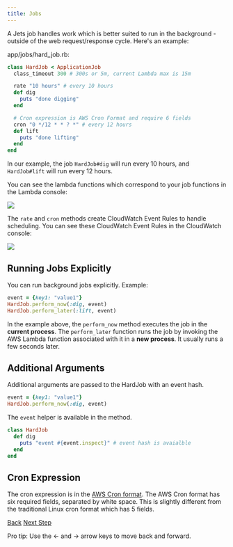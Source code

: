 ```yaml
---
title: Jobs
---
```


A Jets job handles work which is better suited to run in the background - outside of the web request/response cycle. Here's an example:

app/jobs/hard_job.rb:

```ruby
class HardJob < ApplicationJob
  class_timeout 300 # 300s or 5m, current Lambda max is 15m

  rate "10 hours" # every 10 hours
  def dig
    puts "done digging"
  end

  # Cron expression is AWS Cron Format and require 6 fields
  cron "0 */12 * * ? *" # every 12 hours
  def lift
    puts "done lifting"
  end
end
```

In our example, the job `HardJob#dig` will run every 10 hours, and `HardJob#lift` will run every 12 hours.

You can see the lambda functions which correspond to your job functions in the Lambda console:

![](/img/docs/demo-lambda-functions-jobs.png)

The `rate` and `cron` methods create CloudWatch Event Rules to handle scheduling. You can see these CloudWatch Event Rules in the CloudWatch console:

![](/img/docs/demo-job-cloudwatch-rule.png)

## Running Jobs Explicitly

You can run background jobs explicitly. Example:

```ruby
event = {key1: "value1"}
HardJob.perform_now(:dig, event)
HardJob.perform_later(:lift, event)
```

In the example above, the `perform_now` method executes the job in the **current process**. The `perform_later` function runs the job by invoking the AWS Lambda function associated with it in a **new process**.  It usually runs a few seconds later.

## Additional Arguments

Additional arguments are passed to the HardJob with an event hash.

```ruby
event = {key1: "value1"}
HardJob.perform_now(:dig, event)
```

The `event` helper is available in the method.

```ruby
class HardJob
  def dig
    puts "event #{event.inspect}" # event hash is avaialble
  end
end
```

## Cron Expression

The cron expression is in the [AWS Cron format](https://docs.aws.amazon.com/AmazonCloudWatch/latest/events/ScheduledEvents.html).  The AWS Cron format has six required fields, separated by white space.  This is slightly different from the traditional Linux cron format which has 5 fields.

<a id="prev" class="btn btn-basic" href="{% link _docs/routing.md %}">Back</a>
<a id="next" class="btn btn-primary" href="{% link _docs/install.md %}">Next Step</a>
<p class="keyboard-tip">Pro tip: Use the <- and -> arrow keys to move back and forward.</p>
